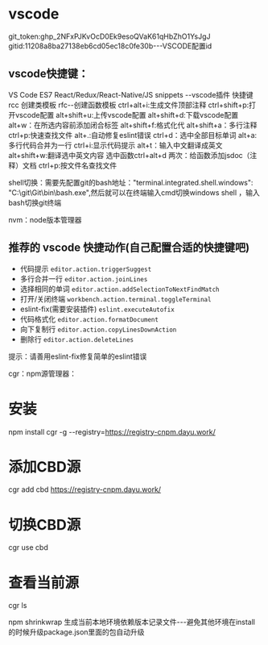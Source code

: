 # vscode
git_token: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
gitid:11208a8ba27138eb6cd05ec18c0fe30b---VSCODE配置id

## vscode快捷键：
VS Code ES7 React/Redux/React-Native/JS snippets  --vscode插件  快捷键 rcc 创建类模板  rfc--创建函数模板
ctrl+alt+i:生成文件顶部注释
ctrl+shift+p:打开vscode配置
alt+shift+u:上传vscode配置
alt+shift+d:下载vscode配置
alt+w：在所选内容前添加闭合标签
alt+shift+f:格式化代
alt+shift+a：多行注释
ctrl+p:快速查找文件
alt+.:自动修复eslint错误
ctrl+d：选中全部目标单词
alt+a:多行代码合并为一行
ctrl+i:显示代码提示
alt+t：输入中文翻译成英文
alt+shift+w:翻译选中英文内容
选中函数ctrl+alt+d 两次：给函数添加jsdoc（注释）文档
ctrl+p:按文件名查找文件

shell切换：需要先配置git的bash地址："terminal.integrated.shell.windows": "C:\\git\\Git\\bin\\bash.exe",然后就可以在终端输入cmd切换windows shell ，输入bash切换git终端

nvm：node版本管理器
## 推荐的 vscode 快捷动作(自己配置合适的快捷键吧)
- 代码提示 `editor.action.triggerSuggest`
- 多行合并一行 `editor.action.joinLines`
- 选择相同的单词 `editor.action.addSelectionToNextFindMatch`
- 打开/关闭终端 `workbench.action.terminal.toggleTerminal`
- eslint-fix(需要安装插件) `eslint.executeAutofix`
- 代码格式化 `editor.action.formatDocument`
- 向下复制行 `editor.action.copyLinesDownAction`
- 删除行 `editor.action.deleteLines`

提示：请善用eslint-fix修复简单的eslint错误

cgr：npm源管理器：
  # 安装
  npm install cgr -g --registry=https://registry-cnpm.dayu.work/

  # 添加CBD源
  cgr add cbd https://registry-cnpm.dayu.work/

  # 切换CBD源
  cgr use cbd

  # 查看当前源
  cgr ls


npm shrinkwrap  生成当前本地环境依赖版本记录文件---避免其他环境在install的时候升级package.json里面的包自动升级